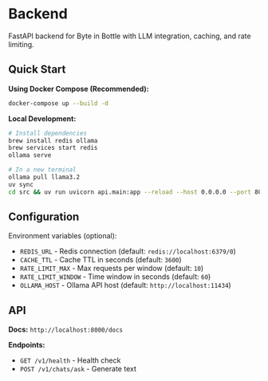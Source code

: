 # Backend

FastAPI backend for Byte in Bottle with LLM integration, caching, and rate limiting.

## Quick Start

**Using Docker Compose (Recommended):**

```bash
docker-compose up --build -d
```

**Local Development:**

```bash
# Install dependencies
brew install redis ollama
brew services start redis
ollama serve

# In a new terminal
ollama pull llama3.2
uv sync
cd src && uv run uvicorn api.main:app --reload --host 0.0.0.0 --port 8000
```

## Configuration

Environment variables (optional):

- `REDIS_URL` - Redis connection (default: `redis://localhost:6379/0`)
- `CACHE_TTL` - Cache TTL in seconds (default: `3600`)
- `RATE_LIMIT_MAX` - Max requests per window (default: `10`)
- `RATE_LIMIT_WINDOW` - Time window in seconds (default: `60`)
- `OLLAMA_HOST` - Ollama API host (default: `http://localhost:11434`)

## API

**Docs:** `http://localhost:8000/docs`

**Endpoints:**

- `GET /v1/health` - Health check
- `POST /v1/chats/ask` - Generate text
